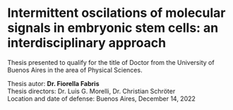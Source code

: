 # Intermittent oscilations of molecular signals in embryonic stem cells: an interdisciplinary approach

Thesis presented to qualify for the title of Doctor from the University of Buenos Aires in the area of Physical Sciences.

Thesis autor: **Dr. Fiorella Fabris** <br>
Thesis directors: Dr. Luis G. Morelli, Dr. Christian Schröter <br>
Location and date of defense: Buenos Aires, December 14, 2022 <br>
